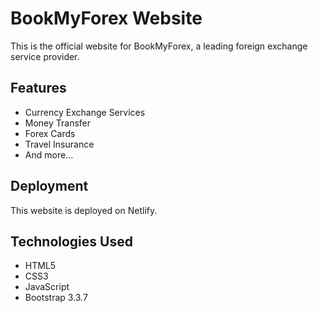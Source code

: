 # BookMyForex Website

This is the official website for BookMyForex, a leading foreign exchange service provider.

## Features
- Currency Exchange Services
- Money Transfer
- Forex Cards
- Travel Insurance
- And more...

## Deployment
This website is deployed on Netlify.

## Technologies Used
- HTML5
- CSS3
- JavaScript
- Bootstrap 3.3.7 